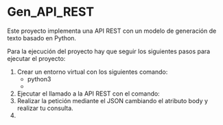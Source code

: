 # Gen_API_REST
Este proyecto implementa una API REST con un modelo de generación de texto basado en Python.

Para la ejecución del proyecto hay que seguir los siguientes pasos para ejecutar el proyecto:
1) Crear un entorno virtual con los siguientes comando:
   - python3 
   - 
2) Ejecutar el llamado a la API REST con el comando:
3) Realizar la petición mediante el JSON cambiando el atributo body y realizar tu consulta.
4) 
